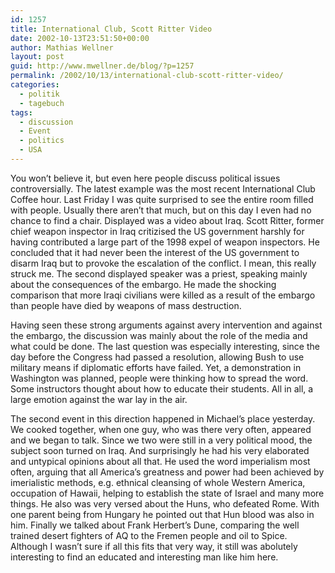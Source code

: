 ```yaml
---
id: 1257
title: International Club, Scott Ritter Video
date: 2002-10-13T23:51:50+00:00
author: Mathias Wellner
layout: post
guid: http://www.mwellner.de/blog/?p=1257
permalink: /2002/10/13/international-club-scott-ritter-video/
categories:
  - politik
  - tagebuch
tags:
  - discussion
  - Event
  - politics
  - USA
---
```

You won&#8217;t believe it, but even here people discuss political issues controversially. The latest example was the most recent International Club Coffee hour. Last Friday I was quite surprised to see the entire room filled with people. Usually there aren&#8217;t that much, but on this day I even had no chance to find a chair. Displayed was a video about Iraq. Scott Ritter, former chief weapon inspector in Iraq critizised the US government harshly for having contributed a large part of the 1998 expel of weapon inspectors. He concluded that it had never been the interest of the US government to disarm Iraq but to provoke the escalation of the conflict. I mean, this really struck me. The second displayed speaker was a priest, speaking mainly about the consequences of the embargo. He made the shocking comparison that more Iraqi civilians were killed as a result of the embargo than people have died by weapons of mass destruction.

Having seen these strong arguments against avery intervention and against the embargo, the discussion was mainly about the role of the media and what could be done. The last question was especially interesting, since the day before the Congress had passed a resolution, allowing Bush to use military means if diplomatic efforts have failed. Yet, a demonstration in Washington was planned, people were thinking how to spread the word. Some instructors thought about how to educate their students. All in all, a large emotion against the war lay in the air.

The second event in this direction happened in Michael&#8217;s place yesterday. We cooked together, when one guy, who was there very often, appeared and we began to talk. Since we two were still in a very political mood, the subject soon turned on Iraq. And surprisingly he had his very elaborated and untypical opinions about all that. He used the word imperialism most often, arguing that all America&#8217;s greatness and power had been achieved by imerialistic methods, e.g. ethnical cleansing of whole Western America, occupation of Hawaii, helping to establish the state of Israel and many more things. He also was very versed about the Huns, who defeated Rome. With one parent being from Hungary he pointed out that Hun blood was also in him. Finally we talked about Frank Herbert&#8217;s Dune, comparing the well trained desert fighters of AQ to the Fremen people and oil to Spice. Although I wasn&#8217;t sure if all this fits that very way, it still was abolutely interesting to find an educated and interesting man like him here.